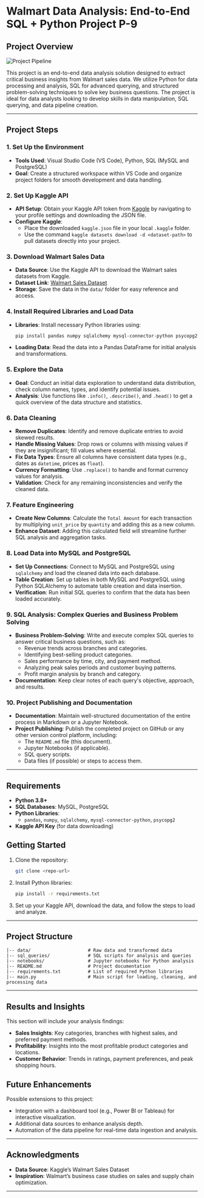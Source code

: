 # Walmart Data Analysis: End-to-End SQL + Python Project P-9

## Project Overview

![Project Pipeline](https://github.com/najirh/Walmart_SQL_Python/blob/main/walmart_project-piplelines.png)

This project is an end-to-end data analysis solution designed to extract critical business insights from Walmart sales data. We utilize Python for data processing and analysis, SQL for advanced querying, and structured problem-solving techniques to solve key business questions. The project is ideal for data analysts looking to develop skills in data manipulation, SQL querying, and data pipeline creation.

---

## Project Steps

### 1. Set Up the Environment

- **Tools Used**: Visual Studio Code (VS Code), Python, SQL (MySQL and PostgreSQL)
- **Goal**: Create a structured workspace within VS Code and organize project folders for smooth development and data handling.

### 2. Set Up Kaggle API

- **API Setup**: Obtain your Kaggle API token from [Kaggle](https://www.kaggle.com/) by navigating to your profile settings and downloading the JSON file.
- **Configure Kaggle**:
  - Place the downloaded `kaggle.json` file in your local `.kaggle` folder.
  - Use the command `kaggle datasets download -d <dataset-path>` to pull datasets directly into your project.

### 3. Download Walmart Sales Data

- **Data Source**: Use the Kaggle API to download the Walmart sales datasets from Kaggle.
- **Dataset Link**: [Walmart Sales Dataset](https://www.kaggle.com/najir0123/walmart-10k-sales-datasets)
- **Storage**: Save the data in the `data/` folder for easy reference and access.

### 4. Install Required Libraries and Load Data

- **Libraries**: Install necessary Python libraries using:
  ```bash
  pip install pandas numpy sqlalchemy mysql-connector-python psycopg2
  ```
- **Loading Data**: Read the data into a Pandas DataFrame for initial analysis and transformations.

### 5. Explore the Data

- **Goal**: Conduct an initial data exploration to understand data distribution, check column names, types, and identify potential issues.
- **Analysis**: Use functions like `.info()`, `.describe()`, and `.head()` to get a quick overview of the data structure and statistics.

### 6. Data Cleaning

- **Remove Duplicates**: Identify and remove duplicate entries to avoid skewed results.
- **Handle Missing Values**: Drop rows or columns with missing values if they are insignificant; fill values where essential.
- **Fix Data Types**: Ensure all columns have consistent data types (e.g., dates as `datetime`, prices as `float`).
- **Currency Formatting**: Use `.replace()` to handle and format currency values for analysis.
- **Validation**: Check for any remaining inconsistencies and verify the cleaned data.

### 7. Feature Engineering

- **Create New Columns**: Calculate the `Total Amount` for each transaction by multiplying `unit_price` by `quantity` and adding this as a new column.
- **Enhance Dataset**: Adding this calculated field will streamline further SQL analysis and aggregation tasks.

### 8. Load Data into MySQL and PostgreSQL

- **Set Up Connections**: Connect to MySQL and PostgreSQL using `sqlalchemy` and load the cleaned data into each database.
- **Table Creation**: Set up tables in both MySQL and PostgreSQL using Python SQLAlchemy to automate table creation and data insertion.
- **Verification**: Run initial SQL queries to confirm that the data has been loaded accurately.

### 9. SQL Analysis: Complex Queries and Business Problem Solving

- **Business Problem-Solving**: Write and execute complex SQL queries to answer critical business questions, such as:
  - Revenue trends across branches and categories.
  - Identifying best-selling product categories.
  - Sales performance by time, city, and payment method.
  - Analyzing peak sales periods and customer buying patterns.
  - Profit margin analysis by branch and category.
- **Documentation**: Keep clear notes of each query's objective, approach, and results.

### 10. Project Publishing and Documentation

- **Documentation**: Maintain well-structured documentation of the entire process in Markdown or a Jupyter Notebook.
- **Project Publishing**: Publish the completed project on GitHub or any other version control platform, including:
  - The `README.md` file (this document).
  - Jupyter Notebooks (if applicable).
  - SQL query scripts.
  - Data files (if possible) or steps to access them.

---

## Requirements

- **Python 3.8+**
- **SQL Databases**: MySQL, PostgreSQL
- **Python Libraries**:
  - `pandas`, `numpy`, `sqlalchemy`, `mysql-connector-python`, `psycopg2`
- **Kaggle API Key** (for data downloading)

## Getting Started

1. Clone the repository:
   ```bash
   git clone <repo-url>
   ```
2. Install Python libraries:
   ```bash
   pip install -r requirements.txt
   ```
3. Set up your Kaggle API, download the data, and follow the steps to load and analyze.

---

## Project Structure

```plaintext
|-- data/                     # Raw data and transformed data
|-- sql_queries/              # SQL scripts for analysis and queries
|-- notebooks/                # Jupyter notebooks for Python analysis
|-- README.md                 # Project documentation
|-- requirements.txt          # List of required Python libraries
|-- main.py                   # Main script for loading, cleaning, and processing data
```

---

## Results and Insights

This section will include your analysis findings:

- **Sales Insights**: Key categories, branches with highest sales, and preferred payment methods.
- **Profitability**: Insights into the most profitable product categories and locations.
- **Customer Behavior**: Trends in ratings, payment preferences, and peak shopping hours.

## Future Enhancements

Possible extensions to this project:

- Integration with a dashboard tool (e.g., Power BI or Tableau) for interactive visualization.
- Additional data sources to enhance analysis depth.
- Automation of the data pipeline for real-time data ingestion and analysis.

---

## Acknowledgments

- **Data Source**: Kaggle’s Walmart Sales Dataset
- **Inspiration**: Walmart’s business case studies on sales and supply chain optimization.

---
